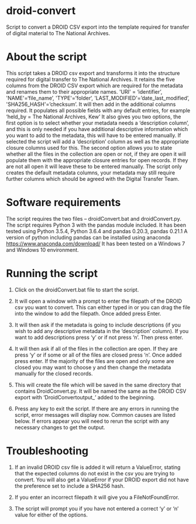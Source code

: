 # droid-convert
Script to convert a DROID CSV export into the template required for transfer of digital material to The National Archives.
# About the script
This script takes a DROID csv export and transforms it into the structure required for digital transfer to The National Archives. 
It retains the five columns from the DROID CSV export which are required for the metadata and renames them to their appropriate names. 'URI' = ‘identifier’,  'NAME'=‘file_name’, 'TYPE'=’folder‘, 'LAST_MODIFIED'=’date_last_modified’, 'SHA256_HASH'=’checksum’.
It will then add in the additional columns required. It populates all possible fields with any default entries, for example ‘held_by = The National Archives, Kew’
It also gives you two options, the first option is to select whether your metadata needs a ‘description column’, and this is only needed if you have additional descriptive information which you want to add to the metadata, this will have to be entered manually. If selected the script will add a ‘description’ column as well as the appropriate closure columns used for this. 
The second option allows you to state whether all the files in the collection are open or not, if they are open it will populate them with the appropriate closure entries for open records. If they are not all open it will leave these to be entered manually.
The script only creates the default metadata columns, your metadata may still require further columns which should be agreed with the Digital Transfer Team.
# Software requirements
The script requires the two files – droidConvert.bat and droidConvert.py.
The script requires Python 3 with the pandas module included. It has been tested using Python 3.5.4, Python 3.6.4 and pandas 0.20.3, pandas 0.21.1
A version of python including pandas can be installed using anaconda https://www.anaconda.com/download/
It has been tested on a Windows 7 and Windows 10 environment.
# Running the script
1.	Click on the droidConvert.bat file to start the script.

2.	It will open a window with a prompt to enter the filepath of the DROID csv you want to convert. This can either typed in or you can drag the file into the window to add the filepath. Once added press Enter. 

3.	It will then ask if the metadata is going to include descriptions (if you wish to add any descriptive metadata in the ‘description’ column). If you want to add descriptions press ‘y’ or if not press ‘n’. Then press enter.

4.	It will then ask if all of the files in the collection are open. If they are press ‘y’ or if some or all of the files are closed press ‘n’. Once added press enter. If the majority of the files are open and only some are closed you may want to choose y and then change the metadata manually for the closed records.

5.	This will create the file which will be saved in the same directory that contains DroidConvert.py. It will be named the same as the DROID CSV export with ‘DroidConvertoutput_’ added to the beginning. 
 

6.	Press any key to exit the script. If there are any errors in running the script, error messages will display now. Common causes are listed below. If errors appear you will need to rerun the script with any necessary changes to get the output.
# Troubleshooting
1.	If an invalid DROID csv file is added it will return a ValueError, stating that the expected columns do not exist in the csv you are trying to convert. You will also get a ValueError if your DROID export did not have the preference set to include a SHA256 hash.  

2.	If you enter an incorrect filepath it will give you a FileNotFoundError.  

3.	The script will prompt you if you have not entered a correct ‘y’ or ‘n’ value for either of the options.  











